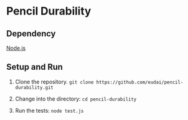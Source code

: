 # Pencil Durability

## Dependency

[Node.js](https://nodejs.org)

## Setup and Run

1. Clone the repository. `git clone https://github.com/eudai/pencil-durability.git`

2. Change into the directory: `cd pencil-durability`

3. Run the tests: `node test.js`